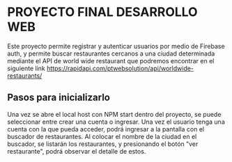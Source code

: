 # PROYECTO FINAL DESARROLLO WEB
Este proyecto permite registrar y autenticar usuarios por medio de Firebase auth, y permite buscar restaurantes cercanos a una ciudad determinada mediante el API de world wide restaurant que podremos encontrar en el siguiente link https://rapidapi.com/ptwebsolution/api/worldwide-restaurants/

## Pasos para inicializarlo

Una vez se abre el local host con NPM start dentro del proyecto, se puede seleccionar entre crear una cuenta o ingresar. Una vez el usuario tenga una cuenta con la que pueda acceder, podrá ingresar a la pantalla con el buscador de restaurantes. Al colocar el nombre de la ciudad en el buscador, se listarán los restaurantes, y presionando el botón "ver restaurante", podrá observar el detalle de estos.
